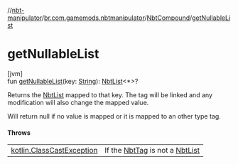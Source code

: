 //[nbt-manipulator](../../../index.md)/[br.com.gamemods.nbtmanipulator](../index.md)/[NbtCompound](index.md)/[getNullableList](get-nullable-list.md)

# getNullableList

[jvm]\
fun [getNullableList](get-nullable-list.md)(key: [String](https://kotlinlang.org/api/latest/jvm/stdlib/kotlin/-string/index.html)): [NbtList](../-nbt-list/index.md)<*>?

Returns the [NbtList](../-nbt-list/index.md) mapped to that key. The tag will be linked and any modification will also change the mapped value.

Will return null if no value is mapped or it is mapped to an other type tag.

#### Throws

| | |
|---|---|
| [kotlin.ClassCastException](https://kotlinlang.org/api/latest/jvm/stdlib/kotlin/-class-cast-exception/index.html) | If the [NbtTag](../-nbt-tag/index.md) is not a [NbtList](../-nbt-list/index.md) |

